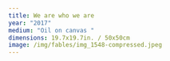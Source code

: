 ```yaml
---
title: We are who we are
year: "2017"
medium: "Oil on canvas "
dimensions: 19.7x19.7in. / 50x50cm
image: /img/fables/img_1548-compressed.jpeg
---
```




